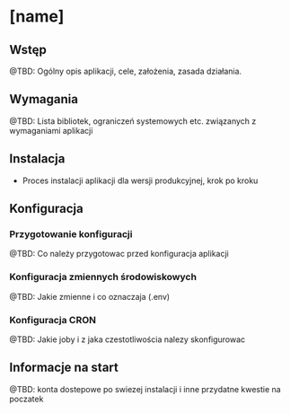 [name]
========

Wstęp
-----
 
@TBD: Ogólny opis aplikacji, cele, założenia, zasada działania. 
 
Wymagania
---------
 
@TBD: Lista bibliotek, ograniczeń systemowych etc. związanych z wymaganiami aplikacji
 
Instalacja
----------

- Proces instalacji aplikacji dla wersji produkcyjnej, krok po kroku
 
Konfiguracja
------------
 
### Przygotowanie konfiguracji
 
@TBD: Co należy przygotowac przed konfiguracja aplikacji
 
### Konfiguracja zmiennych środowiskowych
 
@TBD: Jakie zmienne i co oznaczaja (.env)

### Konfiguracja CRON

@TBD: Jakie joby i z jaka czestotliwościa nalezy skonfigurowac

Informacje na start
-------------------

@TBD: konta dostepowe po swiezej instalacji i inne przydatne kwestie na poczatek
